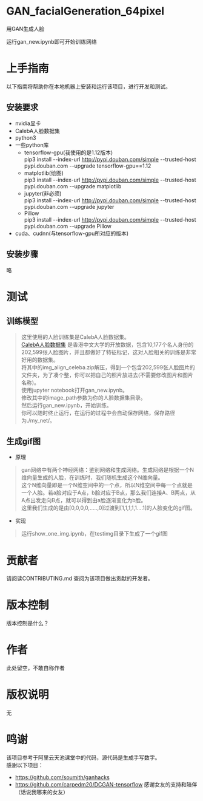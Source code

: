 GAN_facialGeneration_64pixel
============================
用GAN生成人脸

运行gan_new.ipynb即可开始训练网络

# 上手指南
以下指南将帮助你在本地机器上安装和运行该项目，进行开发和测试。

## 安装要求
* nvidia显卡
* CalebA人脸数据集
* python3
* 一些python库
  * tensorflow-gpu(我使用的是1.12版本)<br>
  pip3 install --index-url http://pypi.douban.com/simple --trusted-host pypi.douban.com --upgrade tensorflow-gpu==1.12
  * matplotlib(绘图)<br>
  pip3 install --index-url http://pypi.douban.com/simple --trusted-host pypi.douban.com --upgrade matplotlib
  * jupyter(非必须)<br>
  pip3 install --index-url http://pypi.douban.com/simple --trusted-host pypi.douban.com --upgrade jupyter
  * Pillow<br>
  pip3 install --index-url http://pypi.douban.com/simple --trusted-host pypi.douban.com --upgrade Pillow
* cuda、cudnn(与tensorflow-gpu所对应的版本)


## 安装步骤
略

# 测试
## 训练模型
> 这里使用的人脸训练集是CalebA人脸数据集。<br>
> [CalebA人脸数据集](http://mmlab.ie.cuhk.edu.hk/projects/CelebA.html) 是香港中文大学的开放数据，包含10,177个名人身份的202,599张人脸图片，并且都做好了特征标记，这对人脸相关的训练是非常好用的数据集。<br>
> 将其中的img_align_celeba.zip解压，得到一个包含202,599张人脸图片的文件夹，为了凑个整，你可以把自己的照片放进去(不需要修改图片和图片名称)。<br>
> 使用jupyter notebook打开gan_new.ipynb。<br>
> 修改其中的image_path参数为你的人脸数据集目录。<br>
> 然后运行gan_new.ipynb，开始训练。<br>
> 你可以随时终止运行，在运行的过程中会自动保存网络，保存路径为./my_net/。<br>

## 生成gif图
* 原理
> gan网络中有两个神经网络：鉴别网络和生成网络。生成网络是根据一个N维向量生成的人脸，在训练时，我们随机生成这个N维向量。<br>
> 这个N维向量即是一个N维空间中的一个点，所以N维空间中每一个点就是一个人脸。若a脸对应于A点，b脸对应于B点，那么我们连接A、B两点，从A点出发走向B点，就可以得到由a脸逐渐变化为b脸。<br>
> 这里我们生成的是由[0,0,0,0,.....,0]过渡到[1,1,1,1,1....1]的人脸变化的gif图。<br>
* 实现
> 运行show_one_img.ipynb，在testimg目录下生成了一个gif图<br>

# 贡献者
请阅读CONTRIBUTING.md 查阅为该项目做出贡献的开发者。

# 版本控制
版本控制是什么？

# 作者
此处留空，不敢自称作者

# 版权说明
无

# 鸣谢
该项目参考于阿里云天池课堂中的代码，源代码是生成手写数字。<br>
感谢以下项目：<br>
* https://github.com/soumith/ganhacks
* https://github.com/carpedm20/DCGAN-tensorflow
感谢女友的支持和陪伴（话说我哪来的女友）


